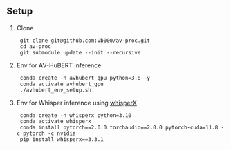 ## Setup

1. Clone

        git clone git@github.com:vb000/av-proc.git
        cd av-proc
        git submodule update --init --recursive

2. Env for AV-HuBERT inference

        conda create -n avhubert_gpu python=3.8 -y
        conda activate avhubert_gpu
        ./avhubert_env_setup.sh

3. Env for Whisper inference using [whisperX](https://github.com/m-bain/whisperX/tree/v3.3.1)

        conda create -n whisperx python=3.10
        conda activate whisperx
        conda install pytorch==2.0.0 torchaudio==2.0.0 pytorch-cuda=11.8 -c pytorch -c nvidia
        pip install whisperx==3.3.1
